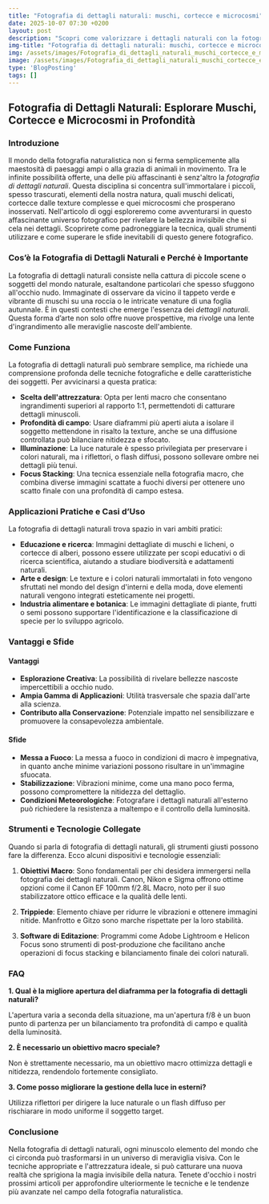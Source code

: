 ```yaml
---
title: "Fotografia di dettagli naturali: muschi, cortecce e microcosmi"
date: 2025-10-07 07:30 +0200
layout: post
description: "Scopri come valorizzare i dettagli naturali con la fotografia: esplora texture e profondità di campo per catturare la bellezza nascosta nella natura."
img-title: "Fotografia di dettagli naturali: muschi, cortecce e microcosmi"
img: /assets/images/Fotografia_di_dettagli_naturali_muschi_cortecce_e_microcosmi.jpg
image: /assets/images/Fotografia_di_dettagli_naturali_muschi_cortecce_e_microcosmi.jpg
type: 'BlogPosting'
tags: []
---
```


## Fotografia di Dettagli Naturali: Esplorare Muschi, Cortecce e Microcosmi in Profondità

### Introduzione

Il mondo della fotografia naturalistica non si ferma semplicemente alla maestosità di paesaggi ampi o alla grazia di animali in movimento. Tra le infinite possibilità offerte, una delle più affascinanti è senz'altro la *fotografia di dettagli naturali*. Questa disciplina si concentra sull'immortalare i piccoli, spesso trascurati, elementi della nostra natura, quali muschi delicati, cortecce dalle texture complesse e quei microcosmi che prosperano inosservati. Nell'articolo di oggi esploreremo come avventurarsi in questo affascinante universo fotografico per rivelare la bellezza invisibile che si cela nei dettagli. Scoprirete come padroneggiare la tecnica, quali strumenti utilizzare e come superare le sfide inevitabili di questo genere fotografico.

### Cos’è la Fotografia di Dettagli Naturali e Perché è Importante

La fotografia di dettagli naturali consiste nella cattura di piccole scene o soggetti del mondo naturale, esaltandone particolari che spesso sfuggono all'occhio nudo. Immaginate di osservare da vicino il tappeto verde e vibrante di muschi su una roccia o le intricate venature di una foglia autunnale. È in questi contesti che emerge l'essenza dei *dettagli naturali*. Questa forma d’arte non solo offre nuove prospettive, ma rivolge una lente d'ingrandimento alle meraviglie nascoste dell'ambiente. 

### Come Funziona

La fotografia di dettagli naturali può sembrare semplice, ma richiede una comprensione profonda delle tecniche fotografiche e delle caratteristiche dei soggetti. Per avvicinarsi a questa pratica:

- **Scelta dell'attrezzatura**: Opta per lenti macro che consentano ingrandimenti superiori al rapporto 1:1, permettendoti di catturare dettagli minuscoli.
- **Profondità di campo**: Usare diaframmi più aperti aiuta a isolare il soggetto mettendone in risalto la texture, anche se una diffusione controllata può bilanciare nitidezza e sfocato.
- **Illuminazione**: La luce naturale è spesso privilegiata per preservare i colori naturali, ma i riflettori, o flash diffusi, possono sollevare ombre nei dettagli più tenui.
- **Focus Stacking**: Una tecnica essenziale nella fotografia macro, che combina diverse immagini scattate a fuochi diversi per ottenere uno scatto finale con una profondità di campo estesa.

### Applicazioni Pratiche e Casi d’Uso

La fotografia di dettagli naturali trova spazio in vari ambiti pratici:

- **Educazione e ricerca**: Immagini dettagliate di muschi e licheni, o cortecce di alberi, possono essere utilizzate per scopi educativi o di ricerca scientifica, aiutando a studiare biodiversità e adattamenti naturali.
- **Arte e design**: Le texture e i colori naturali immortalati in foto vengono sfruttati nel mondo del design d'interni e della moda, dove elementi naturali vengono integrati esteticamente nei progetti.
- **Industria alimentare e botanica**: Le immagini dettagliate di piante, frutti o semi possono supportare l'identificazione e la classificazione di specie per lo sviluppo agricolo.

### Vantaggi e Sfide

#### Vantaggi

- **Esplorazione Creativa**: La possibilità di rivelare bellezze nascoste impercettibili a occhio nudo.
- **Ampia Gamma di Applicazioni**: Utilità trasversale che spazia dall'arte alla scienza.
- **Contributo alla Conservazione**: Potenziale impatto nel sensibilizzare e promuovere la consapevolezza ambientale.

#### Sfide

- **Messa a Fuoco**: La messa a fuoco in condizioni di macro è impegnativa, in quanto anche minime variazioni possono risultare in un'immagine sfuocata.
- **Stabilizzazione**: Vibrazioni minime, come una mano poco ferma, possono compromettere la nitidezza del dettaglio.
- **Condizioni Meteorologiche**: Fotografare i dettagli naturali all'esterno può richiedere la resistenza a maltempo e il controllo della luminosità.

### Strumenti e Tecnologie Collegate

Quando si parla di fotografia di dettagli naturali, gli strumenti giusti possono fare la differenza. Ecco alcuni dispositivi e tecnologie essenziali:

1. **Obiettivi Macro**: Sono fondamentali per chi desidera immergersi nella fotografia dei dettagli naturali. Canon, Nikon e Sigma offrono ottime opzioni come il Canon EF 100mm f/2.8L Macro, noto per il suo stabilizzatore ottico efficace e la qualità delle lenti.

2. **Trippiede**: Elemento chiave per ridurre le vibrazioni e ottenere immagini nitide. Manfrotto e Gitzo sono marche rispettate per la loro stabilità.

3. **Software di Editazione**: Programmi come Adobe Lightroom e Helicon Focus sono strumenti di post-produzione che facilitano anche operazioni di focus stacking e bilanciamento finale dei colori naturali.

### FAQ

**1. Qual è la migliore apertura del diaframma per la fotografia di dettagli naturali?**

L'apertura varia a seconda della situazione, ma un'apertura f/8 è un buon punto di partenza per un bilanciamento tra profondità di campo e qualità della luminosità.

**2. È necessario un obiettivo macro speciale?**

Non è strettamente necessario, ma un obiettivo macro ottimizza dettagli e nitidezza, rendendolo fortemente consigliato.

**3. Come posso migliorare la gestione della luce in esterni?**

Utilizza riflettori per dirigere la luce naturale o un flash diffuso per rischiarare in modo uniforme il soggetto target.

### Conclusione

Nella fotografia di dettagli naturali, ogni minuscolo elemento del mondo che ci circonda può trasformarsi in un universo di meraviglia visiva. Con le tecniche appropriate e l'attrezzatura ideale, si può catturare una nuova realtà che sprigiona la magia invisibile della natura. Tenete d'occhio i nostri prossimi articoli per approfondire ulteriormente le tecniche e le tendenze più avanzate nel campo della fotografia naturalistica.